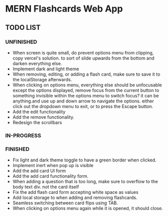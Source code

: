 # MERN Flashcards Web App

## TODO LIST

### UNFINISHED

- When screen is quite small, do prevent options menu from clipping, copy vercel's solution. to sort of slide upwards from the bottom and darken everything else.
- Implement dark and light theme
- When removing, editing, or adding a flash card, make sure to save it to the localStorage afterwards.
- When clicking on options menu, everything else should be unfocusable except the options displayed, remove focus from the current button to something invisible within the options menu to switch focus? it can be anything.and use up and down arrow to navigate the options. either click out the dropdown menu to exit, or to press the Escape button.
- Add the edit functionality
- Add the remove functionality.
- Redesign the scrollbars

### IN-PROGRESS

### FINISHED
- Fix light and dark theme toggle to have a green border when clicked.
- Implement inert when pop up is visible
- Add the add card UI form
- Add the add card functionality form.
- When adding a question that is too long, make sure to overflow to the body text div. not the card itself
- Fix the add flash card form accepting white space as values
- Add local storage to when adding and removing flashcards.
- Seamless switching between card flips using TAB.
- When clicking on options menu again while it is opened, it should close.